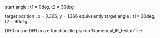 start angle : t1 = 0deg, t2 = 30deg

target position : x = 0.366, y = 1.366  equivalently target angle : t1 = 30deg, t2 = 90deg

DH0.m and DH1.m are function file
plz run 'Numerical_IK_test.m' file

